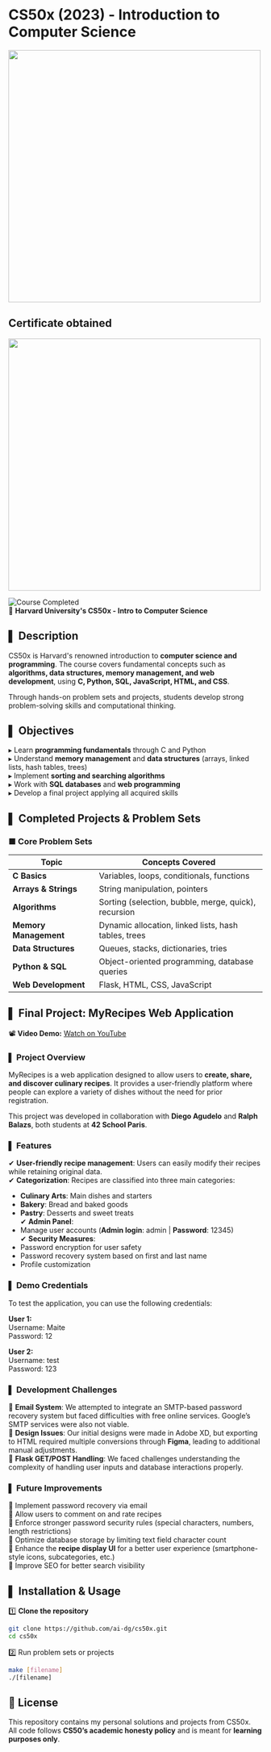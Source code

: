 # CS50x (2023) - Introduction to Computer Science

<img src="https://github.com/user-attachments/assets/7cf6465c-dd18-471d-b403-41bf084e8341" width="500">

## Certificate obtained

<img src="https://github.com/user-attachments/assets/8b984975-453f-4d42-83ec-54f646e28c7f" width="500">

![Course Completed](https://img.shields.io/badge/Completed-✅-brightgreen)  
📌 **Harvard University's CS50x - Intro to Computer Science**  

## ▌ Description
CS50x is Harvard's renowned introduction to **computer science and programming**. The course covers fundamental concepts such as **algorithms, data structures, memory management, and web development**, using **C, Python, SQL, JavaScript, HTML, and CSS**.  

Through hands-on problem sets and projects, students develop strong problem-solving skills and computational thinking.

## ▌ Objectives
▸ Learn **programming fundamentals** through C and Python  
▸ Understand **memory management** and **data structures** (arrays, linked lists, hash tables, trees)  
▸ Implement **sorting and searching algorithms**  
▸ Work with **SQL databases** and **web programming**  
▸ Develop a final project applying all acquired skills  

## ▌ Completed Projects & Problem Sets
### ■ **Core Problem Sets**
| Topic | Concepts Covered |
|------------------|----------------|
| **C Basics** | Variables, loops, conditionals, functions |
| **Arrays & Strings** | String manipulation, pointers |
| **Algorithms** | Sorting (selection, bubble, merge, quick), recursion |
| **Memory Management** | Dynamic allocation, linked lists, hash tables, trees |
| **Data Structures** | Queues, stacks, dictionaries, tries |
| **Python & SQL** | Object-oriented programming, database queries |
| **Web Development** | Flask, HTML, CSS, JavaScript |

## ▌ Final Project: MyRecipes Web Application

📽 **Video Demo:** [Watch on YouTube](https://youtu.be/c2erWba9aRU)  

### ▌ Project Overview
MyRecipes is a web application designed to allow users to **create, share, and discover culinary recipes**. It provides a user-friendly platform where people can explore a variety of dishes without the need for prior registration.  

This project was developed in collaboration with **Diego Agudelo** and **Ralph Balazs**, both students at **42 School Paris**.

### ▌ Features
✔ **User-friendly recipe management**: Users can easily modify their recipes while retaining original data.  
✔ **Categorization**: Recipes are classified into three main categories:
   - **Culinary Arts**: Main dishes and starters  
   - **Bakery**: Bread and baked goods  
   - **Pastry**: Desserts and sweet treats  
✔ **Admin Panel**:  
   - Manage user accounts (**Admin login**: admin | **Password**: 12345)  
✔ **Security Measures**:  
   - Password encryption for user safety  
   - Password recovery system based on first and last name  
   - Profile customization  

### ▌ Demo Credentials  
To test the application, you can use the following credentials:  

**User 1:**  
Username: Maite  
Password: 12  

**User 2:**  
Username: test  
Password: 123  

### ▌ Development Challenges  
🔴 **Email System**: We attempted to integrate an SMTP-based password recovery system but faced difficulties with free online services. Google’s SMTP services were also not viable.  
🔴 **Design Issues**: Our initial designs were made in Adobe XD, but exporting to HTML required multiple conversions through **Figma**, leading to additional manual adjustments.  
🔴 **Flask GET/POST Handling**: We faced challenges understanding the complexity of handling user inputs and database interactions properly.  

### ▌ Future Improvements  
🔹 Implement password recovery via email  
🔹 Allow users to comment on and rate recipes  
🔹 Enforce stronger password security rules (special characters, numbers, length restrictions)  
🔹 Optimize database storage by limiting text field character count  
🔹 Enhance the **recipe display UI** for a better user experience (smartphone-style icons, subcategories, etc.)  
🔹 Improve SEO for better search visibility  

## ▌ Installation & Usage
1️⃣ **Clone the repository**
```sh
git clone https://github.com/ai-dg/cs50x.git  
cd cs50x
```  

2️⃣ Run problem sets or projects  
```sh
make [filename]  
./[filename]  
```

## 📜 License
This repository contains my personal solutions and projects from CS50x.  
All code follows **CS50’s academic honesty policy** and is meant for **learning purposes only**.  
